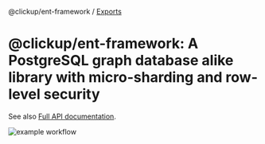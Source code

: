 @clickup/ent-framework / [Exports](modules.md)

# @clickup/ent-framework: A PostgreSQL graph database alike library with micro-sharding and row-level security

See also [Full API documentation](https://github.com/clickup/ent-framework/blob/master/docs/modules.md).

![example workflow](https://github.com/clickup/ent-framework/actions/workflows/ci.yml/badge.svg?branch=main)
